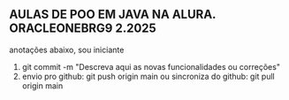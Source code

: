 AULAS DE POO EM JAVA NA ALURA. ORACLEONEBRG9 2.2025
--------------------------------------------------------
anotações abaixo, sou iniciante

1. git commit -m "Descreva aqui as novas funcionalidades ou correções"
 2. envio pro github: git push origin main
                  ou
 sincroniza do github: git pull origin main
